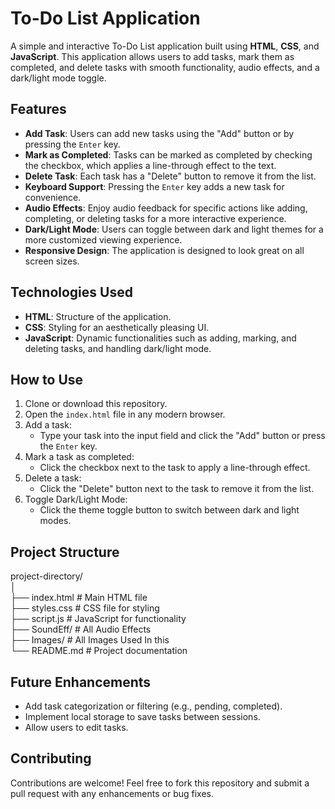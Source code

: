 # To-Do List Application

A simple and interactive To-Do List application built using **HTML**, **CSS**, and **JavaScript**. This application allows users to add tasks, mark them as completed, and delete tasks with smooth functionality, audio effects, and a dark/light mode toggle.

## Features

- **Add Task**: Users can add new tasks using the "Add" button or by pressing the `Enter` key.
- **Mark as Completed**: Tasks can be marked as completed by checking the checkbox, which applies a line-through effect to the text.
- **Delete Task**: Each task has a "Delete" button to remove it from the list.
- **Keyboard Support**: Pressing the `Enter` key adds a new task for convenience.
- **Audio Effects**: Enjoy audio feedback for specific actions like adding, completing, or deleting tasks for a more interactive experience.
- **Dark/Light Mode**: Users can toggle between dark and light themes for a more customized viewing experience.
- **Responsive Design**: The application is designed to look great on all screen sizes.

## Technologies Used

- **HTML**: Structure of the application.
- **CSS**: Styling for an aesthetically pleasing UI.
- **JavaScript**: Dynamic functionalities such as adding, marking, and deleting tasks, and handling dark/light mode.
  
## How to Use

1. Clone or download this repository.
2. Open the `index.html` file in any modern browser.
3. Add a task:
   - Type your task into the input field and click the "Add" button or press the `Enter` key.
4. Mark a task as completed:
   - Click the checkbox next to the task to apply a line-through effect.
5. Delete a task:
   - Click the "Delete" button next to the task to remove it from the list.
6. Toggle Dark/Light Mode:
   - Click the theme toggle button to switch between dark and light modes.

## Project Structure

project-directory/ <br>
│<br>
├── index.html # Main HTML file <br>
├── styles.css # CSS file for styling <br>
├── script.js  # JavaScript for functionality<br>
├── SoundEff/  # All Audio Effects<br>
├── Images/    # All Images Used In this<br>
└── README.md  # Project documentation<br>

## Future Enhancements

- Add task categorization or filtering (e.g., pending, completed).
- Implement local storage to save tasks between sessions.
- Allow users to edit tasks.

## Contributing

Contributions are welcome! Feel free to fork this repository and submit a pull request with any enhancements or bug fixes.
